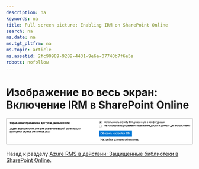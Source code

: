 ```yaml
---
description: na
keywords: na
title: Full screen picture: Enabling IRM on SharePoint Online
search: na
ms.date: na
ms.tgt_pltfrm: na
ms.topic: article
ms.assetid: 2fc90989-9289-4431-9e6a-07740b7f6e5a
robots: nofollow
---
```

# Изображение во весь экран: Включение IRM в SharePoint Online
![](../Image/AzRMS_StoryboardSPO_1.png)

Назад к разделу [Azure RMS в действии: Защищенные библиотеки в SharePoint Online](http://technet.microsoft.com/library/jj585026.aspx).

